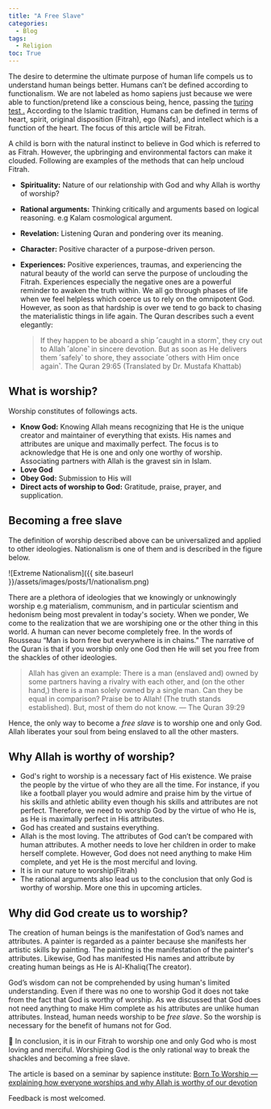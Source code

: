 ```yaml
---
title: "A Free Slave"
categories:
  - Blog
tags:
  - Religion
toc: True
---
```



The desire to determine the ultimate purpose of human life compels us to understand human beings better. Humans can’t be defined according to functionalism. We are not labeled as homo sapiens just because we were able to function/pretend like a conscious being, hence, passing the [turing test .](https://www.youtube.com/watch?v=3wLqsRLvV-c) According to the Islamic tradition, Humans can be defined in terms of heart, spirit, original disposition (Fitrah), ego (Nafs), and intellect which is a function of the heart. The focus of this article will be Fitrah. 

A child is born with the natural instinct to believe in God which is referred to as Fitrah. However, the upbringing and environmental factors can make it clouded. Following are examples of the methods that can help uncloud Fitrah.

- **Spirituality:** Nature of our relationship with God and why Allah is worthy of worship?
- **Rational arguments:** Thinking critically and arguments based on logical reasoning. e.g Kalam cosmological argument.
- **Revelation:** Listening Quran and pondering over its meaning.
- **Character:** Positive character of a purpose-driven person.
- **Experiences:** Positive experiences, traumas, and experiencing the natural beauty of the world can serve the purpose of unclouding the Fitrah. Experiences especially the negative ones are a powerful reminder to awaken the truth within. We all go through phases of life when we feel helpless which coerce us to rely on the omnipotent God. However, as soon as that hardship is over we tend to go back to chasing the materialistic things in life again. The Quran describes such a event elegantly:
    
    > If they happen to be aboard a ship ˹caught in a storm˺, they cry out to Allah ˹alone˺ in sincere devotion. But as soon as He delivers them ˹safely˺ to shore, they associate ˹others with Him once again˺. The Quran 29:65 (Translated by Dr. Mustafa Khattab)
    > 

## What is worship?

Worship constitutes of followings acts.

- **Know God:** Knowing Allah means recognizing that He is the unique creator and maintainer of everything that exists. His names and attributes are unique and maximally perfect. The focus is to acknowledge that He is one and only one worthy of worship. Associating partners with Allah is the gravest sin in Islam.
- **Love God**
- **Obey God:** Submission to His will
- **Direct acts of worship to God:** Gratitude, praise, prayer, and supplication.

## Becoming a free slave

The definition of worship described above can be universalized and applied to other ideologies. Nationalism is one of them and is described in the figure below.

![Extreme Nationalism]({{ site.baseurl }}/assets/images/posts/1/nationalism.png)

There are a plethora of ideologies that we knowingly or unknowingly worship e.g materialism, communism, and in particular scientism and hedonism being most prevalent in today's society. When we ponder, We come to the realization that we are worshiping one or the other thing in this world. A human can never become completely free. In the words of Rousseau “Man is born free but everywhere is in chains.” The narrative of the Quran is that if you worship only one God then He will set you free from the shackles of other ideologies. 

> Allah has given an example: There is a man (enslaved and) owned by some partners having a rivalry with each other, and (on the other hand,) there is a man solely owned by a single man. Can they be equal in comparison? Praise be to Allah! (The truth stands established). But, most of them do not know. — The Quran 39:29
> 

Hence, the only way to become a *free slave* is to worship one and only God. Allah liberates your soul from being enslaved to all the other masters.

## Why Allah is worthy of worship?

- God's right to worship is a necessary fact of His existence. We praise the people by the virtue of who they are all the time. For instance, if you like a football player you would admire and praise him by the virtue of his skills and athletic ability even though his skills and attributes are not perfect. Therefore, we need to worship God by the virtue of who He is, as He is maximally perfect in His attributes.
- God has created and sustains everything.
- Allah is the most loving. The attributes of God can’t be compared with human attributes. A mother needs to love her children in order to make herself complete. However, God does not need anything to make Him complete, and yet He is the most merciful and loving.
- It is in our nature to worship(Fitrah)
- The rational arguments also lead us to the conclusion that only God is worthy of worship. More one this in upcoming articles.

## Why did God create us to worship?

The creation of human beings is the manifestation of God’s names and attributes. A painter is regarded as a painter because she manifests her artistic skills by painting. The painting is the manifestation of the painter's attributes. Likewise, God has manifested His names and attribute by creating human beings as He is Al-Khaliq(The creator).

God’s wisdom can not be comprehended by using human's limited understanding. Even if there was no one to worship God it does not take from the fact that God is worthy of worship. As we discussed that God does not need anything to make Him complete as his attributes are unlike human attributes. Instead, human needs worship to be *free slave*. So the worship is necessary for the benefit of humans not for God. 

<aside>
📌 In conclusion, it is in our Fitrah to worship one and only God who is most loving and merciful. Worshiping God is the only rational way to break the shackles and becoming a free slave.

</aside>

The article is based on a seminar by sapience institute: [Born To Worship — explaining how everyone worships and why Allah is worthy of our devotion](https://www.youtube.com/watch?v=j6pO6OrWD8E)

Feedback is most welcomed.

